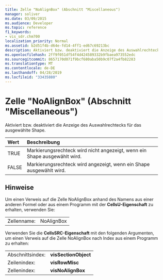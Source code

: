 ```yaml
---
title: Zelle "NoAlignBox" (Abschnitt "Miscellaneous")
manager: soliver
ms.date: 03/09/2015
ms.audience: Developer
ms.topic: reference
f1_keywords:
- vis_sdr.chm700
localization_priority: Normal
ms.assetid: b2d51f4b-d64e-fd14-4ff1-ed67c69213bc
description: Aktiviert bzw. deaktiviert die Anzeige des Auswahlrechtecks für das ausgewählte Shape.
ms.openlocfilehash: 2ff9f051df54f4d424589332b9fbaea973552edc
ms.sourcegitcommit: 8657170d071f9bcf680aba50b9c07f2a4fb82283
ms.translationtype: MT
ms.contentlocale: de-DE
ms.lasthandoff: 04/28/2019
ms.locfileid: "33435880"
---
```

# <a name="noalignbox-cell-miscellaneous-section"></a>Zelle "NoAlignBox" (Abschnitt "Miscellaneous")

Aktiviert bzw. deaktiviert die Anzeige des Auswahlrechtecks für das ausgewählte Shape.
  
|**Wert**|**Beschreibung**|
|:-----|:-----|
| TRUE  <br/> | Markierungsrechteck wird nicht angezeigt, wenn ein Shape ausgewählt wird.  <br/> |
| FALSE  <br/> | Markierungsrechteck wird angezeigt, wenn ein Shape ausgewählt wird.  <br/> |
   
## <a name="remarks"></a>Hinweise

Um einen Verweis auf die Zelle NoAlignBox anhand des Namens aus einer anderen Formel oder aus einem Programm mit der **CellsU-Eigenschaft** zu erhalten, verwenden Sie: 
  
|||
|:-----|:-----|
| Zellenname:  <br/> | NoAlignBox  <br/> |
   
Verwenden Sie die **CellsSRC-Eigenschaft** mit den folgenden Argumenten, um einen Verweis auf die Zelle NoAlignBox nach Index aus einem Programm zu erhalten: 
  
|||
|:-----|:-----|
| Abschnittsindex:  <br/> |**visSectionObject** <br/> |
| Zeilenindex:  <br/> |**visRowMisc** <br/> |
| Zellenindex:  <br/> |**visNoAlignBox** <br/> |
   

